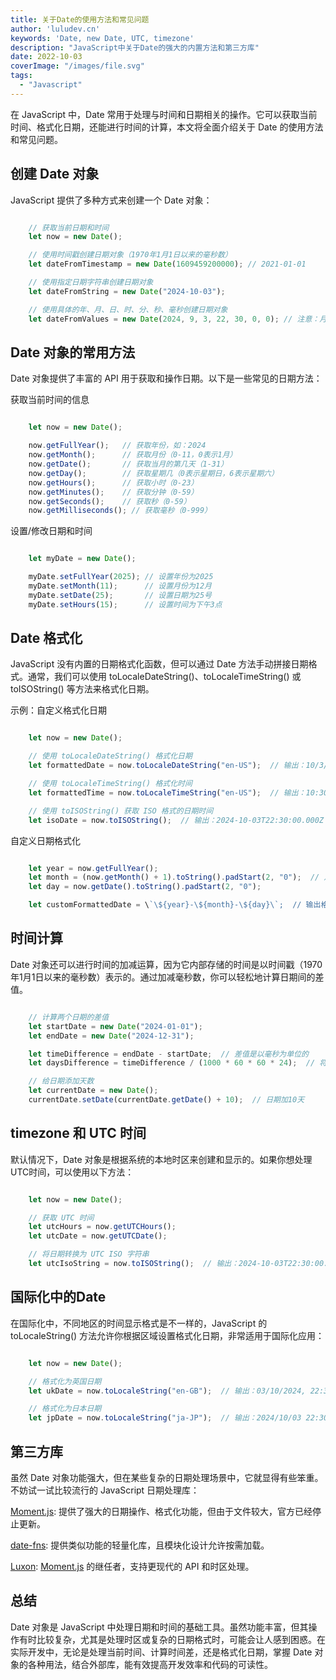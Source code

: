 ```yaml
---
title: 关于Date的使用方法和常见问题
author: 'luludev.cn'
keywords: 'Date, new Date, UTC, timezone'
description: "JavaScript中关于Date的强大的内置方法和第三方库"
date: 2022-10-03
coverImage: "/images/file.svg"
tags:
  - "Javascript"
---
```




在 JavaScript 中，Date 常用于处理与时间和日期相关的操作。它可以获取当前时间、格式化日期，还能进行时间的计算，本文将全面介绍关于 Date 的使用方法和常见问题。

## 创建 Date 对象

JavaScript 提供了多种方式来创建一个 Date 对象：

```ts

    // 获取当前日期和时间
    let now = new Date();

    // 使用时间戳创建日期对象（1970年1月1日以来的毫秒数）
    let dateFromTimestamp = new Date(1609459200000); // 2021-01-01

    // 使用指定日期字符串创建日期对象
    let dateFromString = new Date("2024-10-03");

    // 使用具体的年、月、日、时、分、秒、毫秒创建日期对象
    let dateFromValues = new Date(2024, 9, 3, 22, 30, 0, 0); // 注意：月份从0开始，所以10月用9表示

```

## Date 对象的常用方法

Date 对象提供了丰富的 API 用于获取和操作日期。以下是一些常见的日期方法：

获取当前时间的信息

```ts

    let now = new Date();

    now.getFullYear();   // 获取年份，如：2024
    now.getMonth();      // 获取月份（0-11，0表示1月）
    now.getDate();       // 获取当月的第几天（1-31）
    now.getDay();        // 获取星期几（0表示星期日，6表示星期六）
    now.getHours();      // 获取小时（0-23）
    now.getMinutes();    // 获取分钟（0-59）
    now.getSeconds();    // 获取秒（0-59）
    now.getMilliseconds(); // 获取毫秒（0-999）

```

设置/修改日期和时间

```ts

    let myDate = new Date();

    myDate.setFullYear(2025); // 设置年份为2025
    myDate.setMonth(11);      // 设置月份为12月
    myDate.setDate(25);       // 设置日期为25号
    myDate.setHours(15);      // 设置时间为下午3点

```


## Date 格式化

JavaScript 没有内置的日期格式化函数，但可以通过 Date 方法手动拼接日期格式。通常，我们可以使用 toLocaleDateString()、toLocaleTimeString() 或 toISOString() 等方法来格式化日期。

示例：自定义格式化日期

```ts

    let now = new Date();

    // 使用 toLocaleDateString() 格式化日期
    let formattedDate = now.toLocaleDateString("en-US");  // 输出：10/3/2024

    // 使用 toLocaleTimeString() 格式化时间
    let formattedTime = now.toLocaleTimeString("en-US");  // 输出：10:30:00 PM

    // 使用 toISOString() 获取 ISO 格式的日期时间
    let isoDate = now.toISOString();  // 输出：2024-10-03T22:30:00.000Z

```

自定义日期格式化

```ts

    let year = now.getFullYear();
    let month = (now.getMonth() + 1).toString().padStart(2, "0");  // 月份需要补齐两位
    let day = now.getDate().toString().padStart(2, "0");

    let customFormattedDate = \`\${year}-\${month}-\${day}\`;  // 输出格式：2024-10-03

```

## 时间计算

Date 对象还可以进行时间的加减运算，因为它内部存储的时间是以时间戳（1970年1月1日以来的毫秒数）表示的。通过加减毫秒数，你可以轻松地计算日期间的差值。

```ts

    // 计算两个日期的差值
    let startDate = new Date("2024-01-01");
    let endDate = new Date("2024-12-31");

    let timeDifference = endDate - startDate;  // 差值是以毫秒为单位的
    let daysDifference = timeDifference / (1000 * 60 * 60 * 24);  // 将毫秒转换为天数

    // 给日期添加天数
    let currentDate = new Date();
    currentDate.setDate(currentDate.getDate() + 10);  // 日期加10天

```

## timezone 和 UTC 时间

默认情况下，Date 对象是根据系统的本地时区来创建和显示的。如果你想处理 UTC时间，可以使用以下方法：

```ts

    let now = new Date();

    // 获取 UTC 时间
    let utcHours = now.getUTCHours();
    let utcDate = now.getUTCDate();

    // 将日期转换为 UTC ISO 字符串
    let utcIsoString = now.toISOString();  // 输出：2024-10-03T22:30:00.000Z

```

## 国际化中的Date

在国际化中，不同地区的时间显示格式是不一样的，JavaScript 的 toLocaleString() 方法允许你根据区域设置格式化日期，非常适用于国际化应用：

```ts

    let now = new Date();

    // 格式化为英国日期
    let ukDate = now.toLocaleString("en-GB");  // 输出：03/10/2024, 22:30:00

    // 格式化为日本日期
    let jpDate = now.toLocaleString("ja-JP");  // 输出：2024/10/03 22:30:00

```

## 第三方库

虽然 Date 对象功能强大，但在某些复杂的日期处理场景中，它就显得有些笨重。不妨试一试比较流行的 JavaScript 日期处理库：

[Moment.js](https://momentjs.cn/): 提供了强大的日期操作、格式化功能，但由于文件较大，官方已经停止更新。

[date-fns](https://date-fns.org/): 提供类似功能的轻量化库，且模块化设计允许按需加载。

[Luxon](https://luxon.nodejs.cn/): [Moment.js](https://momentjs.cn/) 的继任者，支持更现代的 API 和时区处理。

## 总结

Date 对象是 JavaScript 中处理日期和时间的基础工具。虽然功能丰富，但其操作有时比较复杂，尤其是处理时区或复杂的日期格式时，可能会让人感到困惑。在实际开发中，无论是处理当前时间、计算时间差，还是格式化日期，掌握 Date 对象的各种用法，结合外部库，能有效提高开发效率和代码的可读性。
